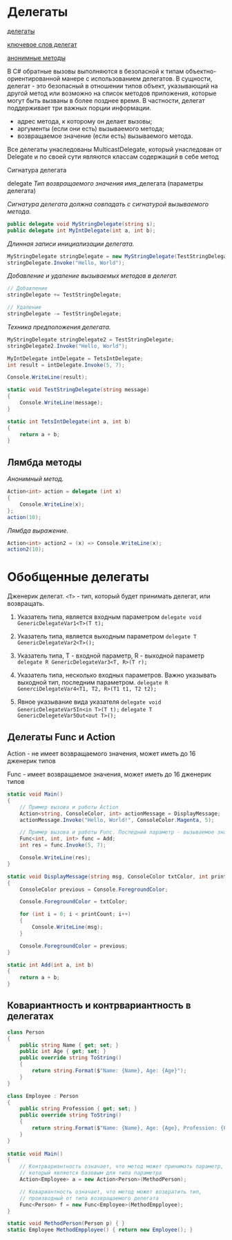 # Делегаты

[делегаты](https://docs.microsoft.com/ru-ru/dotnet/csharp/programming-guide/delegates/)

[ключевое слов делегат](https://docs.microsoft.com/ru-ru/previous-versions/visualstudio/visual-studio-2008/900fyy8e(v=vs.90)?redirectedfrom=MSDN)

[анонимные методы](https://docs.microsoft.com/ru-ru/previous-versions/visualstudio/visual-studio-2008/0yw3tz5k(v=vs.90)?redirectedfrom=MSDN)

В C# обратные вызовы выполняются в безопасной к типам объектно-ориентированной манере с использованием делегатов. В сущности, делегат - это безопасный в отношении типов объект, указывающий на другой метод или возможно на список методов приложения, которые могут быть вызваны в более позднее время. В частности, делегат поддерживает три важных порции информации.

- адрес метода, к которому он делает вызовы;
- аргументы (если они есть) вызываемого метода;
- возвращаемое значение (если есть) вызываемого метода.

Все делегаты унаследованы MulticastDelegate, который унаследован от Delegate и по своей сути являются классам содержащий в себе метод

Сигнатура делегата

delegate *Тип возвращаемого значения* имя_делегата (параметры делегата)

_Сигнатура делегата должна совпадать с сигнатурой вызываемого метода._

```c#
public delegate void MyStringDelegate(string s);
public delegate int MyIntDelegate(int a, int b);
```

_Длинная записи инициализации делегата._

```c#
MyStringDelegate stringDelegate = new MyStringDelegate(TestStringDelegate);
stringDelegate.Invoke("Hello, World");
```

_Добавление и удаление вызываемых методов в делегат._

```c#
// Добавление 
stringDelegate += TestStringDelegate;

// Удаление
stringDelegate -= TestStringDelegate;
```

_Техника предположения делегата._

```c#
MyStringDelegate stringDelegate2 = TestStringDelegate;
stringDelegate2.Invoke("Hello, World");

MyIntDelegate intDelegate = TetsIntDelegate;
int result = intDelegate.Invoke(5, 7);

Console.WriteLine(result);

static void TestStringDelegate(string message)
{
    Console.WriteLine(message);
}

static int TetsIntDelegate(int a, int b)
{
    return a + b;
}
```

## Лямбда методы

_Анонимный метод._

```c#
Action<int> action = delegate (int x)
{
    Console.WriteLine(x);
};
action(10);
```

_Лямбда выражение._

```c#
Action<int> action2 = (x) => Console.WriteLine(x);
action2(10);
```

# Обобщенные делегаты

Дженерик делегат. `<T>` - тип, который будет принимать делегат, или возвращать.

1. Указатель типа, является входным параметром
`delegate void GenericDelegateVar1<T>(T t);`

2. Указатель типа, является выходным параметром
`delegate T GenericDelegateVar2<T>();`

3. Указатель типа, T - входной параметр, R - выходной параметр
`delegate R GenericDelegateVar3<T, R>(T r);`

4. Указатель типа, несколько входных параметров. Важно указывать выходной тип, последним параметром.
`delegate R GenerciDelegateVar4<T1, T2, R>(T1 t1, T2 t2);`

5. Явное указывание вида указателя
`delegate void GenericDelegateVar5In<in T>(T t);`
`delegate T GenericDelegeteVar5Out<out T>();`

## Делегаты Func и Action

Action - не имеет возвращаемого значения, может иметь до 16 дженерик типов

Func -  имеет возвращаемое значения, может иметь до 16 дженерик типов

```c#
static void Main()
{
    // Пример вызова и работы Action
    Action<string, ConsoleColor, int> actionMessage = DisplayMessage;
    actionMessage.Invoke("Hello, World!", ConsoleColor.Magenta, 5);

    // Пример вызова и работы Func. Последний параметр - вызываемое значение
    Func<int, int, int> func = Add;
    int res = func.Invoke(5, 7);

    Console.WriteLine(res);
}

static void DisplayMessage(string msg, ConsoleColor txtColor, int printCount)
{
    ConsoleColor previous = Console.ForegroundColor;

    Console.ForegroundColor = txtColor;

    for (int i = 0; i < printCount; i++)
    {
        Console.WriteLine(msg);
    }

    Console.ForegroundColor = previous;
}

static int Add(int a, int b)
{
    return a + b;
}
```

## Ковариантность и контрвариантность в делегатах

```c#
class Person
{
    public string Name { get; set; }
    public int Age { get; set; }
    public override string ToString()
    {
        return string.Format($"Name: {Name}, Age: {Age}");
    }
}

class Employee : Person
{
    public string Profession { get; set; }
    public override string ToString()
    {
        return string.Format($"Name: {Name}, Age: {Age}, Profession: {Profession}");
    }
}
   
static void Main()
{
    // Контрвариантность означает, что метод может принимать параметр,
    // который является базовым для типа параметра
    Action<Employee> a = new Action<Person>(MethodPerson);

    // Ковариантность означает, что метод может возвратить тип,
    // производный от типа возвращаемого делегата
    Func<Person> f = new Func<Employee>(MethodEmpployee);
}

static void MethodPerson(Person p) { }
static Employee MethodEmpployee() { return new Employee(); }
```
